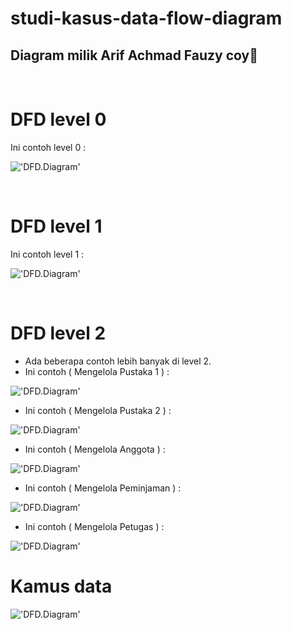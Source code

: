 # studi-kasus-data-flow-diagram

## Diagram milik Arif Achmad Fauzy coy🗿

<br>

# DFD level 0
Ini contoh level 0 :

!['DFD.Diagram'](https://g.top4top.io/p_2600t208c1.png)

<br>

# DFD level 1
Ini contoh level 1 :

!['DFD.Diagram'](https://a.top4top.io/p_26009aun31.png)

<br>

# DFD level 2
* Ada beberapa contoh lebih banyak di level 2.
* Ini contoh ( Mengelola Pustaka 1 ) :

!['DFD.Diagram']()

* Ini contoh ( Mengelola Pustaka 2 ) :

!['DFD.Diagram']()

* Ini contoh ( Mengelola Anggota ) :

!['DFD.Diagram']()

* Ini contoh ( Mengelola Peminjaman ) :

!['DFD.Diagram']()

* Ini contoh ( Mengelola Petugas ) :

!['DFD.Diagram']()
 
# Kamus data

!['DFD.Diagram']()
